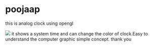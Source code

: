# poojaap
this is analog clock using opengl

<img src="C:\Users\Pooja\OneDrive\Pictures\Screenshots\Screenshot 2023-09-04 100720.png">
it shows a system time and can change the color of clock.Easy to understand the computer graphic simple concept.
thank you
